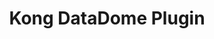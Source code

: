 ---
title: 'Kong DataDome Plugin'
name: 'Kong DataDome Plugin'

content_type: plugin

publisher: datadome
description: "DataDome's bot and online fraud protection detects and mitigates attacks on mobile apps, websites, and APIs with unparalleled accuracy and zero compromise."


products:
    - gateway

works_on:
    - on-prem
    - konnect

# on_prem:
#   - hybrid
#   - db-less
#   - traditional
# konnect_deployments:
#   - hybrid
#   - cloud-gateways
#   - serverless

third_party: true
support_url: https://docs.datadome.co/docs/support

icon: datadome.png
---